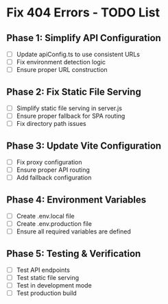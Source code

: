 # Fix 404 Errors - TODO List

## Phase 1: Simplify API Configuration
- [ ] Update apiConfig.ts to use consistent URLs
- [ ] Fix environment detection logic
- [ ] Ensure proper URL construction

## Phase 2: Fix Static File Serving
- [ ] Simplify static file serving in server.js
- [ ] Ensure proper fallback for SPA routing
- [ ] Fix directory path issues

## Phase 3: Update Vite Configuration
- [ ] Fix proxy configuration
- [ ] Ensure proper API routing
- [ ] Add fallback configuration

## Phase 4: Environment Variables
- [ ] Create .env.local file
- [ ] Create .env.production file
- [ ] Ensure all required variables are defined

## Phase 5: Testing & Verification
- [ ] Test API endpoints
- [ ] Test static file serving
- [ ] Test in development mode
- [ ] Test production build
